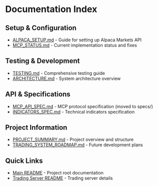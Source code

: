 # Documentation Index

## Setup & Configuration
- [ALPACA_SETUP.md](ALPACA_SETUP.md) - Guide for setting up Alpaca Markets API
- [MCP_STATUS.md](MCP_STATUS.md) - Current implementation status and fixes

## Testing & Development
- [TESTING.md](TESTING.md) - Comprehensive testing guide
- [ARCHITECTURE.md](ARCHITECTURE.md) - System architecture overview

## API & Specifications
- [MCP_API_SPEC.md](../specs/MCP_API_SPEC.md) - MCP protocol specification (moved to specs/)
- [INDICATORS_SPEC.md](../specs/INDICATORS_SPEC.md) - Technical indicators specification

## Project Information
- [PROJECT_SUMMARY.md](PROJECT_SUMMARY.md) - Project overview and structure
- [TRADING_SYSTEM_ROADMAP.md](TRADING_SYSTEM_ROADMAP.md) - Future development plans

## Quick Links
- [Main README](../README.md) - Project root documentation
- [Trading Server README](../servers/trading/README.md) - Trading server details